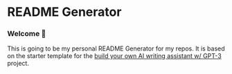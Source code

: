 # README Generator

### Welcome 👋

This is going to be my personal README Generator for my repos. It is based on the starter template for the [build your own AI writing assistant w/ GPT-3](https://buildspace.so/builds/ai-writer) project.
